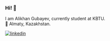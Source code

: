 ### Hi! 👋
I am Alikhan Gubayev, currently student at KBTU. <br />
📍 Almaty, Kazakhstan. <br /> 

<!-- ### Top Languages Card: -->

<!-- ![Top Langs](https://github-readme-stats.vercel.app/api/top-langs/?username=akidra4L) -->

<!--
#### Skills: 
<ul>
  <li>HTML/CSS, SASS, JavaScript</li>
  <li>React.JS, Node.JS</li>
  <li>PostgreSQL, MongoDB</li>
</ul>
-->
[![linkedin](https://img.shields.io/badge/linkedin-0A66C2?style=for-the-badge&logo=linkedin&logoColor=white)](https://www.linkedin.com/in/alikhan-gubayev-773855233/)

<!-- [![Contribution Stats](https://github-contribution-stats.vercel.app/api/?username=akidra4L)](https://github.com/LordDashMe/github-contribution-stats/) -->

<!--
**akidra4L/akidra4L** is a ✨ _special_ ✨ repository because its `README.md` (this file) appears on your GitHub profile.

Here are some ideas to get you started:

- 🔭 I’m currently working on ...
- 🌱 I’m currently learning ...
- 👯 I’m looking to collaborate on ...
- 🤔 I’m looking for help with ...
- 💬 Ask me about ...
- 📫 How to reach me: ...
- 😄 Pronouns: ...
- ⚡ Fun fact: ...
-->
